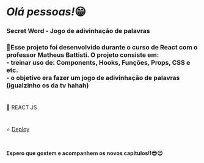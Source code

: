 ## <h1><em>Olá pessoas!</em>😁</h1> 


<h3>Secret Word - Jogo de adivinhação de palavras<h3>


<p>🌟Esse projeto foi desenvolvido durante o curso de React com o professor Matheus Battisti. O projeto consiste em:<br>
- treinar uso de: Components, Hooks, Funções, Props, CSS e etc. </br>
- o objetivo era fazer um jogo de adivinhação de palavras (igualzinho os da tv hahah) </p>

#

<p>🔨 REACT JS</p>

#

⭐️ <a href="https://secret-word-orcin.vercel.app/">Deploy</a>

#

<h4>Espero que gostem e acompanhem os novos capítulos!!😎😉</h4>

#

